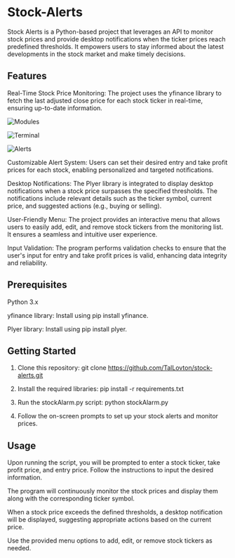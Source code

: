 # Stock-Alerts
Stock Alerts is a Python-based project that leverages an API to monitor stock prices and provide desktop notifications when the ticker prices reach predefined thresholds. It empowers users to stay informed about the latest developments in the stock market and make timely decisions.

## Features
Real-Time Stock Price Monitoring: The project uses the yfinance library to fetch the last adjusted close price for each stock ticker in real-time, ensuring up-to-date information.

![Modules](https://github.com/TalLovton/Stock-Alerts/assets/78549129/a0dc9bc5-c4a7-48cc-8767-a34cd366b6e6)

![Terminal](https://github.com/TalLovton/Stock-Alerts/assets/78549129/0cd8f0bd-b550-4918-92dd-8300a71addc3)

![Alerts](https://github.com/TalLovton/Stock-Alerts/assets/78549129/e187a7a6-6b96-495b-91a6-112ccf2c7b31)

Customizable Alert System: Users can set their desired entry and take profit prices for each stock, enabling personalized and targeted notifications.

Desktop Notifications: The Plyer library is integrated to display desktop notifications when a stock price surpasses the specified thresholds. The notifications include relevant details such as the ticker symbol, current price, and suggested actions (e.g., buying or selling).

User-Friendly Menu: The project provides an interactive menu that allows users to easily add, edit, and remove stock tickers from the monitoring list. It ensures a seamless and intuitive user experience.


Input Validation: The program performs validation checks to ensure that the user's input for entry and take profit prices is valid, enhancing data integrity and reliability.

## Prerequisites
Python 3.x

yfinance library: Install using pip install yfinance.

Plyer library: Install using pip install plyer.

## Getting Started
1. Clone this repository: git clone https://github.com/TalLovton/stock-alerts.git

2. Install the required libraries: pip install -r requirements.txt

3. Run the stockAlarm.py script: python stockAlarm.py

4. Follow the on-screen prompts to set up your stock alerts and monitor prices.
## Usage
Upon running the script, you will be prompted to enter a stock ticker, take profit price, and entry price. Follow the instructions to input the desired information.

The program will continuously monitor the stock prices and display them along with the corresponding ticker symbol.

When a stock price exceeds the defined thresholds, a desktop notification will be displayed, suggesting appropriate actions based on the current price.

Use the provided menu options to add, edit, or remove stock tickers as needed.
